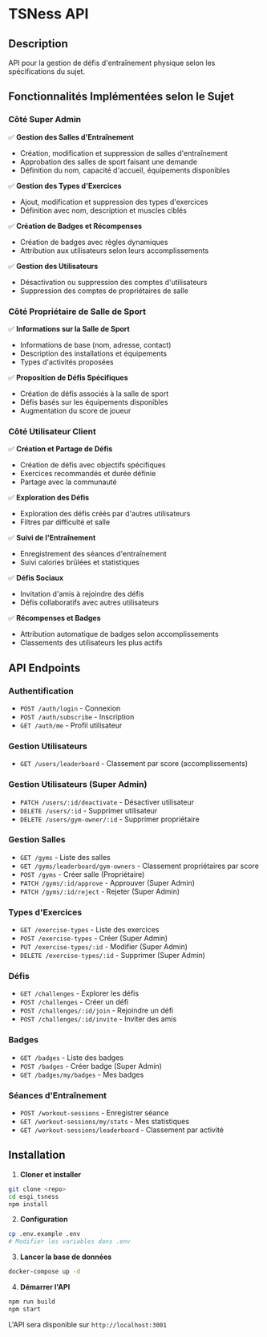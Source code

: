 # TSNess API

## Description
API pour la gestion de défis d'entraînement physique selon les spécifications du sujet.

## Fonctionnalités Implémentées selon le Sujet

### Côté Super Admin
✅ **Gestion des Salles d'Entraînement**
- Création, modification et suppression de salles d'entraînement
- Approbation des salles de sport faisant une demande
- Définition du nom, capacité d'accueil, équipements disponibles

✅ **Gestion des Types d'Exercices**
- Ajout, modification et suppression des types d'exercices
- Définition avec nom, description et muscles ciblés

✅ **Création de Badges et Récompenses**
- Création de badges avec règles dynamiques
- Attribution aux utilisateurs selon leurs accomplissements

✅ **Gestion des Utilisateurs**
- Désactivation ou suppression des comptes d'utilisateurs
- Suppression des comptes de propriétaires de salle

### Côté Propriétaire de Salle de Sport
✅ **Informations sur la Salle de Sport**
- Informations de base (nom, adresse, contact)
- Description des installations et équipements
- Types d'activités proposées

✅ **Proposition de Défis Spécifiques**
- Création de défis associés à la salle de sport
- Défis basés sur les équipements disponibles
- Augmentation du score de joueur

### Côté Utilisateur Client
✅ **Création et Partage de Défis**
- Création de défis avec objectifs spécifiques
- Exercices recommandés et durée définie
- Partage avec la communauté

✅ **Exploration des Défis**
- Exploration des défis créés par d'autres utilisateurs
- Filtres par difficulté et salle

✅ **Suivi de l'Entraînement**
- Enregistrement des séances d'entraînement
- Suivi calories brûlées et statistiques

✅ **Défis Sociaux**
- Invitation d'amis à rejoindre des défis
- Défis collaboratifs avec autres utilisateurs

✅ **Récompenses et Badges**
- Attribution automatique de badges selon accomplissements
- Classements des utilisateurs les plus actifs

## API Endpoints

### Authentification
- `POST /auth/login` - Connexion
- `POST /auth/subscribe` - Inscription
- `GET /auth/me` - Profil utilisateur

### Gestion Utilisateurs  
- `GET /users/leaderboard` - Classement par score (accomplissements)

### Gestion Utilisateurs (Super Admin)
- `PATCH /users/:id/deactivate` - Désactiver utilisateur
- `DELETE /users/:id` - Supprimer utilisateur
- `DELETE /users/gym-owner/:id` - Supprimer propriétaire

### Gestion Salles
- `GET /gyms` - Liste des salles
- `GET /gyms/leaderboard/gym-owners` - Classement propriétaires par score
- `POST /gyms` - Créer salle (Propriétaire)
- `PATCH /gyms/:id/approve` - Approuver (Super Admin)
- `PATCH /gyms/:id/reject` - Rejeter (Super Admin)

### Types d'Exercices
- `GET /exercise-types` - Liste des exercices
- `POST /exercise-types` - Créer (Super Admin)
- `PUT /exercise-types/:id` - Modifier (Super Admin)
- `DELETE /exercise-types/:id` - Supprimer (Super Admin)

### Défis
- `GET /challenges` - Explorer les défis
- `POST /challenges` - Créer un défi
- `POST /challenges/:id/join` - Rejoindre un défi
- `POST /challenges/:id/invite` - Inviter des amis

### Badges
- `GET /badges` - Liste des badges
- `POST /badges` - Créer badge (Super Admin)
- `GET /badges/my/badges` - Mes badges

### Séances d'Entraînement
- `POST /workout-sessions` - Enregistrer séance
- `GET /workout-sessions/my/stats` - Mes statistiques
- `GET /workout-sessions/leaderboard` - Classement par activité

## Installation

1. **Cloner et installer**
```bash
git clone <repo>
cd esgi_tsness
npm install
```

2. **Configuration**
```bash
cp .env.example .env
# Modifier les variables dans .env
```

3. **Lancer la base de données**
```bash
docker-compose up -d
```

4. **Démarrer l'API**
```bash
npm run build
npm start
```

L'API sera disponible sur `http://localhost:3001`
